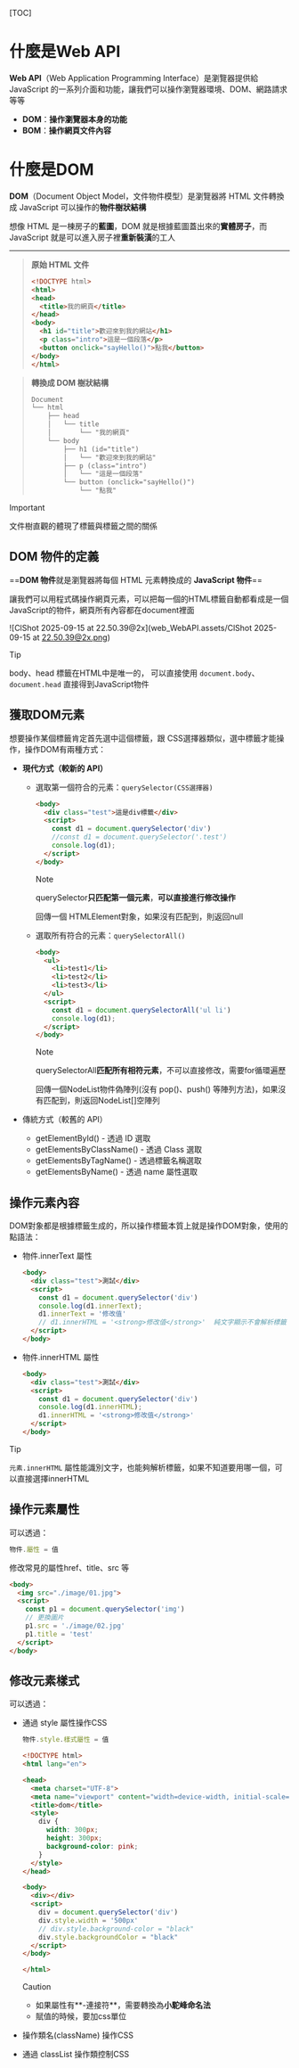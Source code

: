 [TOC]

# 什麼是Web API

**Web API**（Web Application Programming Interface）是瀏覽器提供給 JavaScript 的一系列介面和功能，讓我們可以操作瀏覽器環境、DOM、網路請求等等

* **DOM**：**操作瀏覽器本身的功能**
* **BOM**：**操作網頁文件內容**

# 什麼是DOM

**DOM**（Document Object Model，文件物件模型）是瀏覽器將 HTML 文件轉換成 JavaScript 可以操作的**物件樹狀結構**

想像 HTML 是一棟房子的**藍圖**，DOM 就是根據藍圖蓋出來的**實體房子**，而 JavaScript 就是可以進入房子裡**重新裝潢**的工人

---

> **原始 HTML 文件**
>
> ```html
> <!DOCTYPE html>
> <html>
> <head>
>   <title>我的網頁</title>
> </head>
> <body>
>   <h1 id="title">歡迎來到我的網站</h1>
>   <p class="intro">這是一個段落</p>
>   <button onclick="sayHello()">點我</button>
> </body>
> </html>
> ```

> **轉換成 DOM 樹狀結構**
>
> ```html
> Document
> └── html
>     ├── head
>     │   └── title
>     │       └── "我的網頁"
>     └── body
>         ├── h1 (id="title")
>         │   └── "歡迎來到我的網站"
>         ├── p (class="intro")
>         │   └── "這是一個段落"
>         └── button (onclick="sayHello()")
>             └── "點我"
> ```

> [!important]
>
> 文件樹直觀的體現了標籤與標籤之間的關係

## DOM 物件的定義

==**DOM 物件**就是瀏覽器將每個 HTML 元素轉換成的 **JavaScript 物件**==

讓我們可以用程式碼操作網頁元素，可以把每一個的HTML標籤自動都看成是一個JavaScript的物件，網頁所有內容都在document裡面

![ClShot 2025-09-15 at 22.50.39@2x](web_WebAPI.assets/ClShot 2025-09-15 at 22.50.39@2x.png)

> [!TIP]
>
> body、head 標籤在HTML中是唯一的， 可以直接使用 `document.body`、`document.head` 直接得到JavaScript物件

## 獲取DOM元素

想要操作某個標籤肯定首先選中這個標籤，跟 CSS選擇器類似，選中標籤才能操作，操作DOM有兩種方式：

* **現代方式（較新的 API）**

  * 選取第一個符合的元素：`querySelector(CSS選擇器)`

    ```html
    <body>
      <div class="test">這是div標籤</div>
      <script>
        const d1 = document.querySelector('div')
        //const d1 = document.querySelector('.test')
        console.log(d1);
      </script>
    </body>
    ```

    > [!note]
    >
    > querySelector**只匹配第一個元素**，**可以直接進行修改操作**
    >
    > 回傳一個 HTMLElement對象，如果沒有匹配到，則返回null

  * 選取所有符合的元素：`querySelectorAll()`

    ```html
    <body>
      <ul>
        <li>test1</li>
        <li>test2</li>
        <li>test3</li>
      </ul>
      <script>
        const d1 = document.querySelectorAll('ul li')
        console.log(d1);
      </script>
    </body>
    ```

    >[!note]
    >
    >querySelectorAll**匹配所有相符元素**，不可以直接修改，需要for循環遍歷
    >
    >回傳一個NodeList物件偽陣列(沒有 pop()、push() 等陣列方法)，如果沒有匹配到，則返回NodeList[]空陣列

* 傳統方式（較舊的 API）

  * getElementById() - 透過 ID 選取
  * getElementsByClassName() - 透過 Class 選取
  * getElementsByTagName() - 透過標籤名稱選取
  * getElementsByName() - 透過 name 屬性選取

## 操作元素內容

DOM對象都是根據標籤生成的，所以操作標籤本質上就是操作DOM對象，使用的點語法：

* 物件.innerText 屬性

  ```html
  <body>
    <div class="test">測試</div>
    <script>
      const d1 = document.querySelector('div')
      console.log(d1.innerText);
      d1.innerText = '修改值'
      // d1.innerHTML = '<strong>修改值</strong>'  純文字顯示不會解析標籤
    </script>
  </body>
  ```

* 物件.innerHTML 屬性

  ```html
  <body>
    <div class="test">測試</div>
    <script>
      const d1 = document.querySelector('div')
      console.log(d1.innerHTML);
      d1.innerHTML = '<strong>修改值</strong>'
    </script>
  </body>
  ```

> [!TIP]
>
> `元素.innerHTML` 屬性能識別文字，也能夠解析標籤，如果不知道要用哪一個，可以直接選擇innerHTML

## 操作元素屬性

可以透過：

```javascript
物件.屬性 = 值
```

修改常見的屬性href、title、src 等

```html
<body>
  <img src="./image/01.jpg">
  <script>
    const p1 = document.querySelector('img')
    // 更換圖片
    p1.src = './image/02.jpg'
    p1.title = 'test'
  </script>
</body>
```

## 修改元素樣式

可以透過：

* 通過 style 屬性操作CSS

  ```javascript
  物件.style.樣式屬性 = 值
  ```

  ```html
  <!DOCTYPE html>
  <html lang="en">
  
  <head>
    <meta charset="UTF-8">
    <meta name="viewport" content="width=device-width, initial-scale=1.0">
    <title>dom</title>
    <style>
      div {
        width: 300px;
        height: 300px;
        background-color: pink;
      }
    </style>
  </head>
  
  <body>
    <div></div>
    <script>
      div = document.querySelector('div')
      div.style.width = '500px'
      // div.style.background-color = "black"
      div.style.backgroundColor = "black"
    </script>
  </body>
  
  </html>
  ```

  > [!caution]
  >
  > * 如果屬性有**-連接符**，需要轉換為**小駝峰命名法**
  > * 賦值的時候，要加css單位

* 操作類名(className) 操作CSS

* 通過 classList 操作類控制CSS





